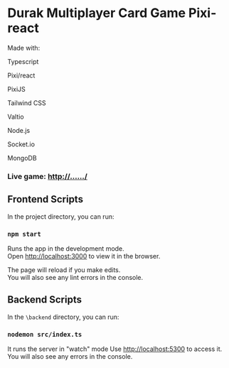 # Durak Multiplayer Card Game Pixi-react

Made with:

Typescript

Pixi/react

PixiJS

Tailwind CSS

Valtio

Node.js

Socket.io

MongoDB

### **Live game:** [http://....../](http://............/)

## Frontend Scripts

In the project directory, you can run:

### `npm start`

Runs the app in the development mode.\
Open [http://localhost:3000](http://localhost:3000) to view it in the browser.

The page will reload if you make edits.\
You will also see any lint errors in the console.

## Backend Scripts
In the `\backend` directory, you can run:

### `nodemon src/index.ts`

It runs the server in "watch" mode
Use [http://localhost:5300](http://localhost:5300) to access it.
You will also see any errors in the console.
